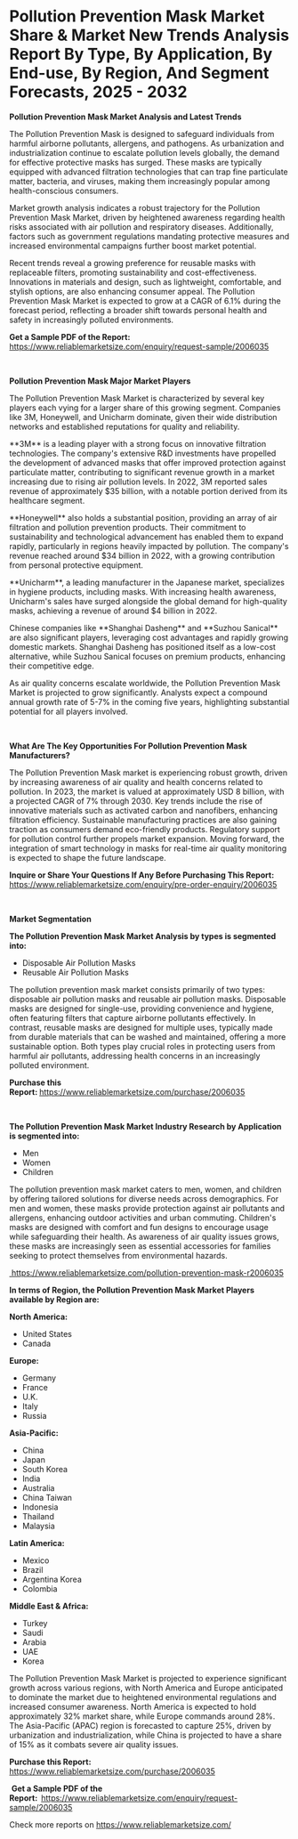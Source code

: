 <p><h1>Pollution Prevention Mask Market Share & Market New Trends Analysis Report By Type, By Application, By End-use, By Region, And Segment Forecasts, 2025 - 2032</h1></p><p><strong>Pollution Prevention Mask Market Analysis and Latest Trends</strong></p>
<p><p>The Pollution Prevention Mask is designed to safeguard individuals from harmful airborne pollutants, allergens, and pathogens. As urbanization and industrialization continue to escalate pollution levels globally, the demand for effective protective masks has surged. These masks are typically equipped with advanced filtration technologies that can trap fine particulate matter, bacteria, and viruses, making them increasingly popular among health-conscious consumers.</p><p>Market growth analysis indicates a robust trajectory for the Pollution Prevention Mask Market, driven by heightened awareness regarding health risks associated with air pollution and respiratory diseases. Additionally, factors such as government regulations mandating protective measures and increased environmental campaigns further boost market potential. </p><p>Recent trends reveal a growing preference for reusable masks with replaceable filters, promoting sustainability and cost-effectiveness. Innovations in materials and design, such as lightweight, comfortable, and stylish options, are also enhancing consumer appeal. The Pollution Prevention Mask Market is expected to grow at a CAGR of 6.1% during the forecast period, reflecting a broader shift towards personal health and safety in increasingly polluted environments.</p></p>
<p><strong>Get a Sample PDF of the Report:&nbsp;</strong> <a href="https://www.reliablemarketsize.com/enquiry/request-sample/2006035?utm_campaign=2393&utm_medium=2&utm_source=Github&utm_content=ia&utm_term=06042025&utm_id=pollution-prevention-mask">https://www.reliablemarketsize.com/enquiry/request-sample/2006035</a></p>
<p>&nbsp;</p>
<p><strong>Pollution Prevention Mask Major Market Players</strong></p>
<p><p>The Pollution Prevention Mask Market is characterized by several key players each vying for a larger share of this growing segment. Companies like 3M, Honeywell, and Unicharm dominate, given their wide distribution networks and established reputations for quality and reliability.</p><p>**3M** is a leading player with a strong focus on innovative filtration technologies. The company's extensive R&D investments have propelled the development of advanced masks that offer improved protection against particulate matter, contributing to significant revenue growth in a market increasing due to rising air pollution levels. In 2022, 3M reported sales revenue of approximately $35 billion, with a notable portion derived from its healthcare segment.</p><p>**Honeywell** also holds a substantial position, providing an array of air filtration and pollution prevention products. Their commitment to sustainability and technological advancement has enabled them to expand rapidly, particularly in regions heavily impacted by pollution. The company's revenue reached around $34 billion in 2022, with a growing contribution from personal protective equipment.</p><p>**Unicharm**, a leading manufacturer in the Japanese market, specializes in hygiene products, including masks. With increasing health awareness, Unicharm's sales have surged alongside the global demand for high-quality masks, achieving a revenue of around $4 billion in 2022. </p><p>Chinese companies like **Shanghai Dasheng** and **Suzhou Sanical** are also significant players, leveraging cost advantages and rapidly growing domestic markets. Shanghai Dasheng has positioned itself as a low-cost alternative, while Suzhou Sanical focuses on premium products, enhancing their competitive edge.</p><p>As air quality concerns escalate worldwide, the Pollution Prevention Mask Market is projected to grow significantly. Analysts expect a compound annual growth rate of 5-7% in the coming five years, highlighting substantial potential for all players involved.</p></p>
<p>&nbsp;</p>
<p><strong>What Are The Key Opportunities For Pollution Prevention Mask Manufacturers?</strong></p>
<p><p>The Pollution Prevention Mask market is experiencing robust growth, driven by increasing awareness of air quality and health concerns related to pollution. In 2023, the market is valued at approximately USD 8 billion, with a projected CAGR of 7% through 2030. Key trends include the rise of innovative materials such as activated carbon and nanofibers, enhancing filtration efficiency. Sustainable manufacturing practices are also gaining traction as consumers demand eco-friendly products. Regulatory support for pollution control further propels market expansion. Moving forward, the integration of smart technology in masks for real-time air quality monitoring is expected to shape the future landscape.</p></p>
<p><strong>Inquire or Share Your Questions If Any Before Purchasing This Report:</strong> <a href="https://www.reliablemarketsize.com/enquiry/pre-order-enquiry/2006035?utm_campaign=2393&utm_medium=2&utm_source=Github&utm_content=ia&utm_term=06042025&utm_id=pollution-prevention-mask">https://www.reliablemarketsize.com/enquiry/pre-order-enquiry/2006035</a></p>
<p>&nbsp;</p>
<p><strong>Market Segmentation</strong></p>
<p><strong>The Pollution Prevention Mask Market Analysis by types is segmented into:</strong></p>
<p><ul><li>Disposable Air Pollution Masks</li><li>Reusable Air Pollution Masks</li></ul></p>
<p><p>The pollution prevention mask market consists primarily of two types: disposable air pollution masks and reusable air pollution masks. Disposable masks are designed for single-use, providing convenience and hygiene, often featuring filters that capture airborne pollutants effectively. In contrast, reusable masks are designed for multiple uses, typically made from durable materials that can be washed and maintained, offering a more sustainable option. Both types play crucial roles in protecting users from harmful air pollutants, addressing health concerns in an increasingly polluted environment.</p></p>
<p><strong>Purchase this Report:&nbsp;</strong><a href="https://www.reliablemarketsize.com/purchase/2006035?utm_campaign=2393&utm_medium=2&utm_source=Github&utm_content=ia&utm_term=06042025&utm_id=pollution-prevention-mask">https://www.reliablemarketsize.com/purchase/2006035</a></p>
<p>&nbsp;</p>
<p><strong>The Pollution Prevention Mask Market Industry Research by Application is segmented into:</strong></p>
<p><ul><li>Men</li><li>Women</li><li>Children</li></ul></p>
<p><p>The pollution prevention mask market caters to men, women, and children by offering tailored solutions for diverse needs across demographics. For men and women, these masks provide protection against air pollutants and allergens, enhancing outdoor activities and urban commuting. Children's masks are designed with comfort and fun designs to encourage usage while safeguarding their health. As awareness of air quality issues grows, these masks are increasingly seen as essential accessories for families seeking to protect themselves from environmental hazards.</p></p>
<p><a href="https://www.reliablemarketsize.com/pollution-prevention-mask-r2006035?utm_campaign=2393&utm_medium=2&utm_source=Github&utm_content=ia&utm_term=06042025&utm_id=pollution-prevention-mask">&nbsp;https://www.reliablemarketsize.com/pollution-prevention-mask-r2006035</a></p>
<p><strong>In terms of Region, the Pollution Prevention Mask Market Players available by Region are:</strong></p>
<p>
    <p> <strong> North America: </strong>
        <ul>
            <li>United States</li>
            <li>Canada</li>
        </ul>
        </p> 
    <p> <strong> Europe: </strong>
        <ul>
            <li>Germany</li>
            <li>France</li>
            <li>U.K.</li>
            <li>Italy</li>
            <li>Russia</li>
        </ul>
        </p> 
    <p> <strong> Asia-Pacific: </strong>
        <ul>
            <li>China</li>
            <li>Japan</li>
            <li>South Korea</li>
            <li>India</li>
            <li>Australia</li>
            <li>China Taiwan</li>
            <li>Indonesia</li>
            <li>Thailand</li>
            <li>Malaysia</li>
        </ul>
        </p> 
    <p> <strong> Latin America: </strong>
        <ul>
            <li>Mexico</li>
            <li>Brazil</li>
            <li>Argentina Korea</li>
            <li>Colombia</li>
        </ul>
        </p> 
    <p> <strong> Middle East & Africa: </strong>
        <ul>
            <li>Turkey</li>
            <li>Saudi</li>
            <li>Arabia</li>
            <li>UAE</li>
            <li>Korea</li>
        </ul>
    </p>
    </p>
<p><p>The Pollution Prevention Mask Market is projected to experience significant growth across various regions, with North America and Europe anticipated to dominate the market due to heightened environmental regulations and increased consumer awareness. North America is expected to hold approximately 32% market share, while Europe commands around 28%. The Asia-Pacific (APAC) region is forecasted to capture 25%, driven by urbanization and industrialization, while China is projected to have a share of 15% as it combats severe air quality issues.</p></p>
<p><strong>Purchase this Report: </strong><a href="https://www.reliablemarketsize.com/purchase/2006035?utm_campaign=2393&utm_medium=2&utm_source=Github&utm_content=ia&utm_term=06042025&utm_id=pollution-prevention-mask">https://www.reliablemarketsize.com/purchase/2006035</a></p>
<p>&nbsp;<strong>Get a Sample PDF of the Report:&nbsp;&nbsp;</strong><a href="https://www.reliablemarketsize.com/enquiry/request-sample/2006035?utm_campaign=2393&utm_medium=2&utm_source=Github&utm_content=ia&utm_term=06042025&utm_id=pollution-prevention-mask">https://www.reliablemarketsize.com/enquiry/request-sample/2006035</a></p>
<p><strong></strong></p>
<p>Check more reports on <a href="https://www.reliablemarketsize.com/?utm_campaign=2393&utm_medium=2&utm_source=Github&utm_content=ia&utm_term=06042025&utm_id=pollution-prevention-mask">https://www.reliablemarketsize.com/</a></p>